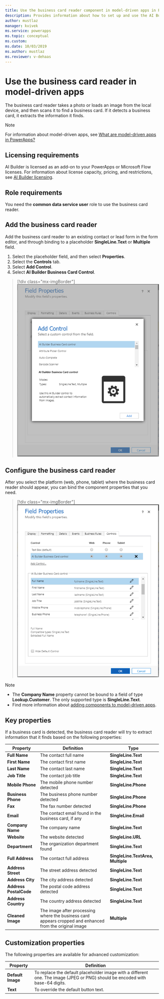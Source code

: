 ```yaml
---
title: Use the business card reader component in model-driven apps in PowerApps - AI Builder | Microsoft Docs
description: Provides information about how to set up and use the AI Builder business card reader in model-driven apps 
author: mustlaz
manager: kvivek
ms.service: powerapps
ms.topic: conceptual
ms.custom: 
ms.date: 10/03/2019
ms.author: mustlaz
ms.reviewer: v-dehaas
---
```



# Use the business card reader in model-driven apps

 The business card reader takes a photo or loads an image from the local device, and then scans it to find a business card. If it detects a business card, it extracts the information it finds.

> [!NOTE]
> For information about model-driven apps, see [What are model-driven apps in PowerApps?](/powerapps/maker/model-driven-apps/model-driven-app-overview)

## Licensing requirements

AI Builder is licensed as an add-on to your PowerApps or Microsoft Flow licenses. For information about license capacity, pricing, and restrictions, see [AI Builder licensing](/ai-builder/administer-licensing).

## Role requirements

<!--from editor: Suggest changing the following sentence to "You need a Common Data Service user role to use the business card reader." --> 

You need the **common data service user** role to use the business card reader.

## Add the business card reader

Add the business card reader to an existing contact or lead form in the form editor, and through binding to a placeholder **SingleLine.Text** or **Multiple** field.



<!--from editor:
Looking at the image - Shoulud step 1 below say "Field Properties" instead of "Properties"?
Reason for removing the ellipsis: The style guide says if an option label ends with an ellipsis, don't include that end punctuation in instructions. -->

<!--v-dehaas:
The image isn't showing the UI element that gets selected. This is the resulting screen. -->


1. Select the placeholder field, and then select **Properties**.
2. Select the **Controls** tab.
3. Select **Add Control**.
4. Select **AI Builder Business Card Control**.

> [!div class="mx-imgBorder"]
> ![Form editor add control screen](media/form-editor-add-control.PNG "Form editor add control screen")

## Configure the business card reader

After you select the platform (web, phone, tablet) where the business card reader should appear, you can bind the component properties that you need.

> [!div class="mx-imgBorder"]
> ![Form editor binding properties screen](media/form-editor-binding-properties.PNG "Form editor binding properties screen")

> [!NOTE]
> - The **Company Name** property cannot be bound to a field of type **Lookup.Customer**. The only supported type is **SingleLine.Text**.
> - Find more information about [adding components to model-driven apps](/powerapps/developer/component-framework/add-custom-controls-to-a-field-or-entity).

## Key properties

If a business card is detected, the business card reader will try to extract information that it finds based on the following properties:

|Property |Definition  |Type  |
|---------|---------|---------|
 |**Full Name**| The contact full name| **SingleLine.Text**|
 |**First Name**| The contact first name|**SingleLine.Text**|
 |**Last Name**| The contact last name|**SingleLine.Text**|
 |**Job Title**| The contact job title|**SingleLine.Text**|
 |**Mobile Phone**| The mobile phone number detected| **SingleLine.Phone**|
 |**Business Phone**| The business phone number detected| **SingleLine.Phone**|
 |**Fax**| The fax number detected| **SingleLine.Phone**|
 |**Email**| The contact email found in the business card, if any |**SingleLine.Email**|
 |**Company Name**| The company name|**SingleLine.Text**|
 |**Website**| The website detected| **SingleLine.URL**|
 |**Department**| The organization department found|**SingleLine.Text**|
 |**Full Address**| The contact full address|**SingleLine.TextArea, Multiple**|
 |**Address Street**| The street address detected|**SingleLine.Text**|
 |**Address City**| The city address detected|**SingleLine.Text**|
 |**Address PostalCode**| The postal code address detected|**SingleLine.Text**|
 |**Address Country**| The country address detected|**SingleLine.Text**|
 |**Cleaned Image**| The image after processing where the business card appears cropped and enhanced from the original image|**Multiple**|

## Customization properties

The following properties are available for advanced customization:


<!--from editor: Wondering if "overwrite" might be the correct word for the last line. -->
<!--v-dehaas: I don't think so, although it wouldn't be incorrect. "override the default" makes more sense to me.  -->

|Property |Definition  |
|---------|---------|
 |**Default Image**| To replace the default placeholder image with a different one. The image (JPEG or PNG) should be encoded with base-64 digits.
 |**Text**| To override the default button text.
